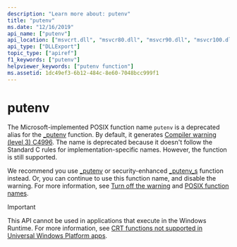 ```yaml
---
description: "Learn more about: putenv"
title: "putenv"
ms.date: "12/16/2019"
api_name: ["putenv"]
api_location: ["msvcrt.dll", "msvcr80.dll", "msvcr90.dll", "msvcr100.dll", "msvcr100_clr0400.dll", "msvcr110.dll", "msvcr110_clr0400.dll", "msvcr120.dll", "msvcr120_clr0400.dll", "ucrtbase.dll", "api-ms-win-crt-environment-l1-1-0.dll"]
api_type: ["DLLExport"]
topic_type: ["apiref"]
f1_keywords: ["putenv"]
helpviewer_keywords: ["putenv function"]
ms.assetid: 1dc49ef3-6b12-484c-8e60-7048bcc999f1
---
```

# putenv

The Microsoft-implemented POSIX function name `putenv` is a deprecated alias for the [_putenv](putenv-wputenv.md) function. By default, it generates [Compiler warning (level 3) C4996](../../error-messages/compiler-warnings/compiler-warning-level-3-c4996.md). The name is deprecated because it doesn't follow the Standard C rules for implementation-specific names. However, the function is still supported.

We recommend you use [_putenv](putenv-wputenv.md) or security-enhanced [_putenv_s](putenv-s-wputenv-s.md) function instead. Or, you can continue to use this function name, and disable the warning. For more information, see [Turn off the warning](../../error-messages/compiler-warnings/compiler-warning-level-3-c4996.md#turn-off-the-warning) and [POSIX function names](../../error-messages/compiler-warnings/compiler-warning-level-3-c4996.md#posix-function-names).

> [!IMPORTANT]
> This API cannot be used in applications that execute in the Windows Runtime. For more information, see [CRT functions not supported in Universal Windows Platform apps](../../cppcx/crt-functions-not-supported-in-universal-windows-platform-apps.md).
